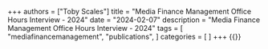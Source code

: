 
+++
authors = ["Toby Scales"]
title =  "Media Finance Management Office Hours Interview - 2024"
date = "2024-02-07"
description = "Media Finance Management Office Hours Interview - 2024"
tags = [
    "mediafinancemanagement",
    "publications",
]
categories = [
]
+++
{{<youtube lhXSn1ovtCw>}}
